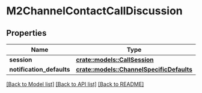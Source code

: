 # M2ChannelContactCallDiscussion

## Properties

Name | Type | Description | Notes
------------ | ------------- | ------------- | -------------
**session** | [**crate::models::CallSession**](CallSession.md) |  | 
**notification_defaults** | [**crate::models::ChannelSpecificDefaults**](ChannelSpecificDefaults.md) |  | 

[[Back to Model list]](../README.md#documentation-for-models) [[Back to API list]](../README.md#documentation-for-api-endpoints) [[Back to README]](../README.md)


